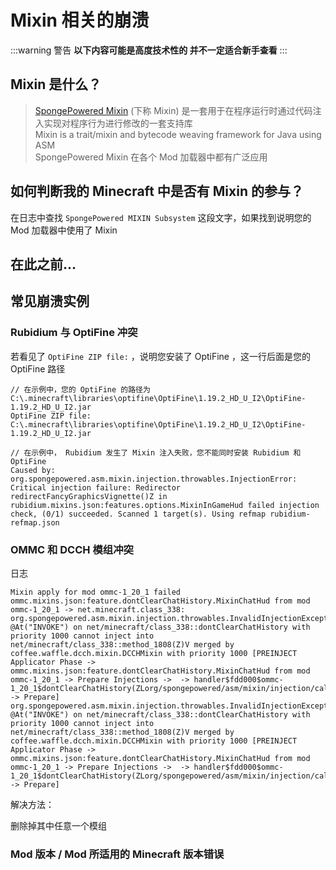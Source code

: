 # Mixin 相关的崩溃

:::warning 警告
**以下内容可能是高度技术性的 并不一定适合新手查看**
:::

## Mixin 是什么？

> [SpongePowered Mixin](https://github.com/SpongePowered/Mixin) (下称 Mixin) 是一套用于在程序运行时通过代码注入实现对程序行为进行修改的一套支持库  
> Mixin is a trait/mixin and bytecode weaving framework for Java using ASM  
> SpongePowered Mixin 在各个 Mod 加载器中都有广泛应用

## 如何判断我的 Minecraft 中是否有 Mixin 的参与？

在日志中查找 `SpongePowered MIXIN Subsystem` 这段文字，如果找到说明您的 Mod 加载器中使用了 Mixin

## 在此之前...

## 常见崩溃实例

### Rubidium 与 OptiFine 冲突

若看见了 `OptiFine ZIP file:` ，说明您安装了 OptiFine ，这一行后面是您的 OptiFine 路径

```
// 在示例中，您的 OptiFine 的路径为 C:\.minecraft\libraries\optifine\OptiFine\1.19.2_HD_U_I2\OptiFine-1.19.2_HD_U_I2.jar
OptiFine ZIP file: C:\.minecraft\libraries\optifine\OptiFine\1.19.2_HD_U_I2\OptiFine-1.19.2_HD_U_I2.jar

// 在示例中， Rubidium 发生了 Mixin 注入失败，您不能同时安装 Rubidium 和 OptiFine
Caused by: org.spongepowered.asm.mixin.injection.throwables.InjectionError: Critical injection failure: Redirector redirectFancyGraphicsVignette()Z in rubidium.mixins.json:features.options.MixinInGameHud failed injection check, (0/1) succeeded. Scanned 1 target(s). Using refmap rubidium-refmap.json
```

### OMMC 和 DCCH 模组冲突

日志

```
Mixin apply for mod ommc-1_20_1 failed ommc.mixins.json:feature.dontClearChatHistory.MixinChatHud from mod ommc-1_20_1 -> net.minecraft.class_338: org.spongepowered.asm.mixin.injection.throwables.InvalidInjectionException @At("INVOKE") on net/minecraft/class_338::dontClearChatHistory with priority 1000 cannot inject into net/minecraft/class_338::method_1808(Z)V merged by coffee.waffle.dcch.mixin.DCCHMixin with priority 1000 [PREINJECT Applicator Phase -> ommc.mixins.json:feature.dontClearChatHistory.MixinChatHud from mod ommc-1_20_1 -> Prepare Injections ->  -> handler$fdd000$ommc-1_20_1$dontClearChatHistory(ZLorg/spongepowered/asm/mixin/injection/callback/CallbackInfo;)V -> Prepare]
org.spongepowered.asm.mixin.injection.throwables.InvalidInjectionException: @At("INVOKE") on net/minecraft/class_338::dontClearChatHistory with priority 1000 cannot inject into net/minecraft/class_338::method_1808(Z)V merged by coffee.waffle.dcch.mixin.DCCHMixin with priority 1000 [PREINJECT Applicator Phase -> ommc.mixins.json:feature.dontClearChatHistory.MixinChatHud from mod ommc-1_20_1 -> Prepare Injections ->  -> handler$fdd000$ommc-1_20_1$dontClearChatHistory(ZLorg/spongepowered/asm/mixin/injection/callback/CallbackInfo;)V -> Prepare]
```

解决方法：

删除掉其中任意一个模组

### Mod 版本 / Mod 所适用的 Minecraft 版本错误
